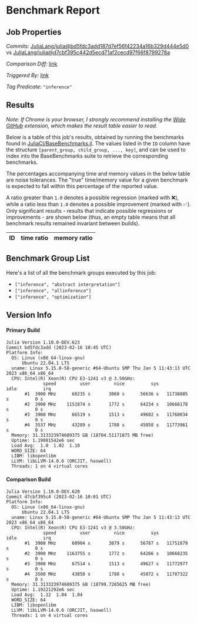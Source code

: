 # Benchmark Report

## Job Properties

*Commits:* [JuliaLang/julia@bd5fdc3add187d7ef56f42234a16b329d444e5d0](https://github.com/JuliaLang/julia/commit/bd5fdc3add187d7ef56f42234a16b329d444e5d0) vs [JuliaLang/julia@d7cbf395c442d5ecd71af2cecd97f66f8799278a](https://github.com/JuliaLang/julia/commit/d7cbf395c442d5ecd71af2cecd97f66f8799278a)

*Comparison Diff:* [link](https://github.com/JuliaLang/julia/compare/d7cbf395c442d5ecd71af2cecd97f66f8799278a..bd5fdc3add187d7ef56f42234a16b329d444e5d0)

*Triggered By:* [link](https://github.com/JuliaLang/julia/pull/48693)

*Tag Predicate:* `"inference"`

## Results

*Note: If Chrome is your browser, I strongly recommend installing the [Wide GitHub](https://chrome.google.com/webstore/detail/wide-github/kaalofacklcidaampbokdplbklpeldpj?hl=en)
extension, which makes the result table easier to read.*

Below is a table of this job's results, obtained by running the benchmarks found in
[JuliaCI/BaseBenchmarks.jl](https://github.com/JuliaCI/BaseBenchmarks.jl). The values
listed in the `ID` column have the structure `[parent_group, child_group, ..., key]`,
and can be used to index into the BaseBenchmarks suite to retrieve the corresponding
benchmarks.

The percentages accompanying time and memory values in the below table are noise tolerances. The "true"
time/memory value for a given benchmark is expected to fall within this percentage of the reported value.

A ratio greater than `1.0` denotes a possible regression (marked with :x:), while a ratio less
than `1.0` denotes a possible improvement (marked with :white_check_mark:). Only significant results - results
that indicate possible regressions or improvements - are shown below (thus, an empty table means that all
benchmark results remained invariant between builds).

| ID | time ratio | memory ratio |
|----|------------|--------------|

## Benchmark Group List

Here's a list of all the benchmark groups executed by this job:

- `["inference", "abstract interpretation"]`
- `["inference", "allinference"]`
- `["inference", "optimization"]`

## Version Info

#### Primary Build

```
Julia Version 1.10.0-DEV.623
Commit bd5fdc3add (2023-02-16 10:45 UTC)
Platform Info:
  OS: Linux (x86_64-linux-gnu)
      Ubuntu 22.04.1 LTS
  uname: Linux 5.15.0-58-generic #64-Ubuntu SMP Thu Jan 5 11:43:13 UTC 2023 x86_64 x86_64
  CPU: Intel(R) Xeon(R) CPU E3-1241 v3 @ 3.50GHz: 
              speed         user         nice          sys         idle          irq
       #1  3900 MHz      60235 s       3060 s      56636 s   11738805 s          0 s
       #2  3900 MHz    1151874 s       1772 s      64234 s   10666178 s          0 s
       #3  3900 MHz      66519 s       1513 s      49602 s   11760034 s          0 s
       #4  3537 MHz      43289 s       1788 s      45058 s   11773961 s          0 s
  Memory: 31.313323974609375 GB (18704.51171875 MB free)
  Uptime: 1.19081542e6 sec
  Load Avg:  1.0  1.02  1.18
  WORD_SIZE: 64
  LIBM: libopenlibm
  LLVM: libLLVM-14.0.6 (ORCJIT, haswell)
  Threads: 1 on 4 virtual cores

```

#### Comparison Build

```
Julia Version 1.10.0-DEV.620
Commit d7cbf395c4 (2023-02-16 10:01 UTC)
Platform Info:
  OS: Linux (x86_64-linux-gnu)
      Ubuntu 22.04.1 LTS
  uname: Linux 5.15.0-58-generic #64-Ubuntu SMP Thu Jan 5 11:43:13 UTC 2023 x86_64 x86_64
  CPU: Intel(R) Xeon(R) CPU E3-1241 v3 @ 3.50GHz: 
              speed         user         nice          sys         idle          irq
       #1  3900 MHz      60904 s       3079 s      56787 s   11751879 s          0 s
       #2  3900 MHz    1163755 s       1772 s      64266 s   10668235 s          0 s
       #3  3900 MHz      67514 s       1513 s      49627 s   11772977 s          0 s
       #4  3500 MHz      43858 s       1788 s      45072 s   11787322 s          0 s
  Memory: 31.313323974609375 GB (18799.7265625 MB free)
  Uptime: 1.19221292e6 sec
  Load Avg:  1.12  1.04  1.04
  WORD_SIZE: 64
  LIBM: libopenlibm
  LLVM: libLLVM-14.0.6 (ORCJIT, haswell)
  Threads: 1 on 4 virtual cores

```
